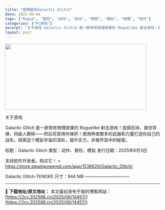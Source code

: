 ```yaml
---
title: "故障星系Galactic Glitch"
date: 2025-06-04
tags: ["Rogue", "冒险", "动作", "射击", "探索", "模拟", "物理", "软件"]
categories: ["PC游戏"]
excerpt: "关于游戏 Galactic Glitch 是一款带有物理效果的 Roguelike 射击游戏！投掷石块、接住导弹，将敌人撕碎——然后将其用作弹药！使用种类繁多的武器和力量打造你自己的战车。探索这个模拟宇宙的深处，提升实力，并揭开其中的秘密。 标题：Galactic Glitch 类型：动作、冒险、模&hellip;"
layout: post
---
```


<img src="https://2cy.202588.cn/wp-content/uploads/2025/06/20250604014314100.webp" alt="" width="460" height="215" class="aligncenter size-full wp-image-14458" />

关于游戏

Galactic Glitch 是一款带有物理效果的 Roguelike 射击游戏！投掷石块、接住导弹，将敌人撕碎——然后将其用作弹药！使用种类繁多的武器和力量打造你自己的战车。探索这个模拟宇宙的深处，提升实力，并揭开其中的秘密。

标题：Galactic Glitch
类型：动作、冒险、模拟
发行日期：2025年6月3日

支持软件开发者。购买它！
• https://store.steampowered.com/app/1536620/Galactic_Glitch/

Galactic Glitch-TENOKE
尺寸：944 MB
——————————- 

---
📖 **下载地址/原文地址：** 本文最初发布于我的博客网站：[https://2cy.202588.cn/2025/06/14457/](https://2cy.202588.cn/2025/06/14457/)
